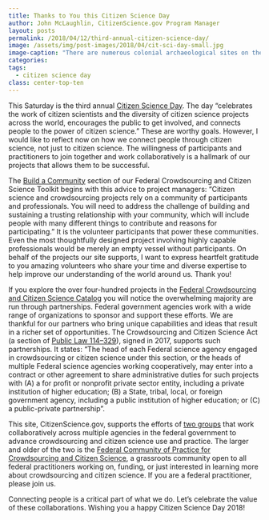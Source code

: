 ```yaml
---
title: Thanks to You this Citizen Science Day
author: John McLaughlin, CitizenScience.gov Program Manager
layout: posts
permalink: /2018/04/12/third-annual-citizen-science-day/
image: /assets/img/post-images/2018/04/cit-sci-day-small.jpg
image-caption: "There are numerous colonial archaeological sites on the campus of the Smithsonian Environmental Research Center in Edgewater, Maryland. Citizen scientists sift through soil to uncover artifacts that will give insight how the land was used by the previous owner. (credit: Copyright 2017 Smithsonian Environmental Research Center)"
categories:
tags:
  - citizen science day
class: center-top-ten
---
```



This Saturday is the third annual <a href="http://citizenscience.org/2017/11/14/citsciday2018/" target="blank" rel="noopener">Citizen Science Day</a>. The day “celebrates the work of citizen scientists and the diversity of citizen science projects across the world, encourages the public to get involved, and connects people to the power of citizen science.” These are worthy goals. However, I would like to reflect now on how we connect people through citizen science, not just to citizen science. The willingness of participants and practitioners to join together and work collaboratively is a hallmark of our projects that allows them to be successful.

The <a href="https://www.citizenscience.gov/toolkit/howto/step3/" target="blank" rel="noopener">Build a Community</a> section of our Federal Crowdsourcing and Citizen Science Toolkit begins with this advice to project managers: “Citizen science and crowdsourcing projects rely on a community of participants and professionals. You will need to address the challenge of building and sustaining a trusting relationship with your community, which will include people with many different things to contribute and reasons for participating.” It is the volunteer participants that power these communities. Even the most thoughtfully designed project involving highly capable professionals would be merely an empty vessel without participants. On behalf of the projects our site supports, I want to express heartfelt gratitude to you amazing volunteers who share your time and diverse expertise to help improve our understanding of the world around us. Thank you!

If you explore the over four-hundred projects in the <a href="https://ccsinventory.wilsoncenter.org/" target="blank" rel="noopener">Federal Crowdsourcing and Citizen Science Catalog</a> you will notice the overwhelming majority are run through partnerships. Federal government agencies work with a wide range of organizations to sponsor and support these efforts. We are thankful for our partners who bring unique capabilities and ideas that result in a richer set of opportunities. The Crowdsourcing and Citizen Science Act (a section of <a href="https://www.congress.gov/114/plaws/publ329/PLAW-114publ329.pdf" target="blank" rel="noopener">Public Law 114–329</a>), signed in 2017, supports such partnerships. It states: “The head of each Federal science agency engaged in crowdsourcing or citizen science under this section, or the heads of multiple Federal science agencies working cooperatively, may enter into a contract or other agreement to share administrative duties for such projects with (A) a for profit or nonprofit private sector entity, including a private institution of higher education; (B) a State, tribal, local, or foreign government agency, including a public institution of higher education; or (C) a public-private partnership”.

This site, CitizenScience.gov, supports the efforts of <a href="https://www.citizenscience.gov/about/community-of-practice/" target="blank" rel="noopener">two groups</a> that work collaboratively across multiple agencies in the federal government to advance crowdsourcing and citizen science use and practice. The larger and older of the two is the <a href="https://www.digitalgov.gov/communities/crowdsourcing-and-citizen-science/" target="blank" rel="noopener">Federal Community of Practice for Crowdsourcing and Citizen Science</a>, a grassroots community open to all federal practitioners working on, funding, or just interested in learning more about crowdsourcing and citizen science.  If you are a federal practitioner, please join us.

Connecting people is a critical part of what we do. Let’s celebrate the value of these collaborations. Wishing you a happy Citizen Science Day 2018!

